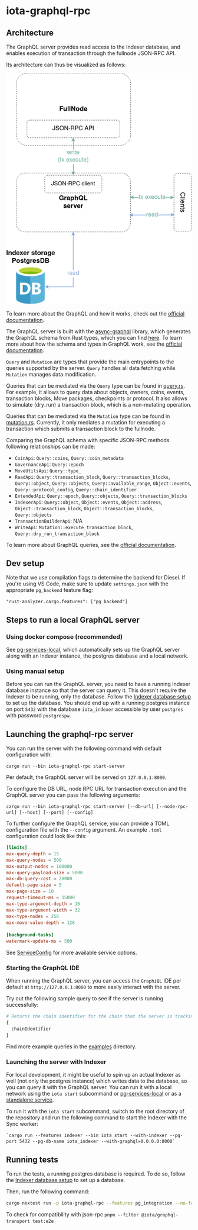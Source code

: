 # iota-graphql-rpc

## Architecture

The GraphQL server provides read access to the Indexer database, and enables
execution of transaction through the fullnode JSON-RPC API.

Its architecture can thus be visualized as follows:

![GraphQL server architecture](./graphql-rpc-arch.png)

To learn more about the GraphQL and how it works, check out the [official documentation](https://graphql.org/learn).

The GraphQL server is built with the [async-graphql](https://async-graphql.github.io/async-graphql/docs/overview) library, which generates the GraphQL schema from Rust types, which you can find [here](schema).
To learn more about how the schema and types in GraphQL work, see the [official documentation](https://graphql.org/learn/schema/).

`Query` and `Mutation` are types that provide the main entrypoints to the queries supported by the server.
`Query` handles all data fetching while `Mutation` manages data modification.

Queries that can be mediated via the `Query` type can be found in [query.rs](src/types/query.rs).
For example, it allows to query data about objects, owners, coins, events, transaction blocks, Move packages, checkpoints or protocol. It also allows to simulate (dry_run) a transaction block, which is a non-mutating operation.

Queries that can be mediated via the `Mutation` type can be found in [mutation.rs](src/mutation.rs).
Currently, it only mediates a mutation for executing a transaction which submits a transaction block to the fullnode.

Comparing the GraphQL schema with specific JSON-RPC methods following relationships can be made:

- `CoinApi`: `Query::coins`, `Query::coin_metadata`
- `GovernanceApi`: `Query::epoch`
- `MoveUtilsApi`: `Query::type_`
- `ReadApi`: `Query::transaction_block`, `Query::transaction_blocks`, `Query::object`, `Query::objects`, `Query::available_range`, `Object::events`, `Query::protocol_config`, `Query::chain_identifier`
- `ExtendedApi`: `Query::epoch`, `Query::objects`, `Query::transaction_blocks`
- `IndexerApi`: `Query::object`, `Object::events`, `Object::address`, `Object::transaction_block`, `Object::transaction_blocks`, `Query::objects`
- `TransactionBuilderApi`: N/A
- `WriteApi`: `Mutation::execute_transaction_block`, `Query::dry_run_transaction_block`

To learn more about GraphQL queries, see the [official documentation](https://graphql.org/learn/queries/).

## Dev setup

Note that we use compilation flags to determine the backend for Diesel.
If you're using VS Code, make sure to update `settings.json` with the appropriate `pg_backend` feature flag:

```
"rust-analyzer.cargo.features": ["pg_backend"]
```

## Steps to run a local GraphQL server

### Using docker compose (recommended)

See [pg-services-local](../../docker/pg-services-local/README.md), which automatically sets up the GraphQL server along with an Indexer instance, the postgres database and a local network.

### Using manual setup

Before you can run the GraphQL server, you need to have a running Indexer database instance so that the server can query it.
This doesn't require the Indexer to be running, only the database. Follow the [Indexer database setup](../iota-indexer/README.md#database-setup) to set up the database.
You should end up with a running postgres instance on port `5432` with the database `iota_indexer` accessible by user `postgres` with password `postgrespw`.

## Launching the graphql-rpc server

You can run the server with the following command with default configuration with:

```
cargo run --bin iota-graphql-rpc start-server
```

Per default, the GraphQL server will be served on `127.0.0.1:8000`.

To configure the DB URL, node RPC URL for transaction execution and the GraphQL server you can pass the following arguments:

```
cargo run --bin iota-graphql-rpc start-server [--db-url] [--node-rpc-url] [--host] [--port] [--config]
```

To further configure the GraphQL service, you can provide a TOML configuration file with the `--config` argument.
An example `.toml` configuration could look like this:

```toml
[limits]
max-query-depth = 15
max-query-nodes = 500
max-output-nodes = 100000
max-query-payload-size = 5000
max-db-query-cost = 20000
default-page-size = 5
max-page-size = 10
request-timeout-ms = 15000
max-type-argument-depth = 16
max-type-argument-width = 32
max-type-nodes = 256
max-move-value-depth = 128

[background-tasks]
watermark-update-ms = 500
```

See [ServiceConfig](src/config.rs) for more available service options.

### Starting the GraphQL IDE

When running the GraphQL server, you can access the `GraphiQL` IDE per default at `http://127.0.0.1:8000` to more easily interact with the server.

Try out the following sample query to see if the server is running successfully:

```graphql
# Returns the chain identifier for the chain that the server is tracking
{
  chainIdentifier
}
```

Find more example queries in the [examples](examples) directory.

### Launching the server with Indexer

For local development, it might be useful to spin up an actual Indexer as well (not only the postgres instance) which writes data to the database, so you can query it with the GraphQL server.
You can run it with a local network using the `iota start` subcommand or [pg-services-local](../../docker/pg-services-local/README.md) or as a [standalone service](../iota-indexer/README.md#standalone-indexer-setup).

To run it with the `iota start` subcommand, switch to the root directory of the repository and run the following command to start the Indexer with the Sync worker:

```
`cargo run --features indexer --bin iota start --with-indexer --pg-port 5432 --pg-db-name iota_indexer --with-graphql=0.0.0.0:8000`
```

## Running tests

To run the tests, a running postgres database is required.
To do so, follow the [Indexer database setup](../iota-indexer/README.md#database-setup) to set up a database.

Then, run the following command:

```sh
cargo nextest run -p iota-graphql-rpc --features pg_integration --no-fail-fast --test-threads 1
```

To check for compatibility with json-rpc
`pnpm --filter @iota/graphql-transport test:e2e`

